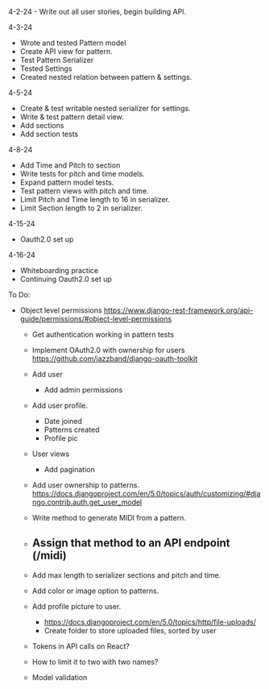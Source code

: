 4-2-24 - Write out all user stories, begin building API.

4-3-24
  - Wrote and tested Pattern model
  - Create API view for pattern.
  - Test Pattern Serializer
  - Tested Settings
  - Created nested relation between pattern & settings.

4-5-24
  - Create & test writable nested serializer for settings.
  - Write & test pattern detail view.
  - Add sections
  - Add section tests

4-8-24
  - Add Time and Pitch to section
  - Write tests for pitch and time models.
  - Expand pattern model tests.
  - Test pattern views with pitch and time.
  - Limit Pitch and Time length to 16 in serializer.
  - Limit Section length to 2 in serializer.

4-15-24
  - Oauth2.0 set up

4-16-24
  - Whiteboarding practice
  - Continuing Oauth2.0 set up

To Do:
- Object level permissions
  https://www.django-rest-framework.org/api-guide/permissions/#object-level-permissions
  - Get authentication working in pattern tests
  - Implement OAuth2.0 with ownership for users https://github.com/jazzband/django-oauth-toolkit
  - Add user
    - Add admin permissions
  - Add user profile.
    - Date joined
    - Patterns created
    - Profile pic
  - User views
    - Add pagination
  - Add user ownership to patterns.
    https://docs.djangoproject.com/en/5.0/topics/auth/customizing/#django.contrib.auth.get_user_model
  - Write method to generate MIDI from a pattern.
  - Assign that method to an API endpoint (/midi)
    - 
  - Add max length to serializer sections and pitch and time.
  - Add color or image option to patterns.
  - Add profile picture to user.
    - https://docs.djangoproject.com/en/5.0/topics/http/file-uploads/
    - Create folder to store uploaded files, sorted by user

  - Tokens in API calls on React?

  - How to limit it to two with two names?


  - Model validation
